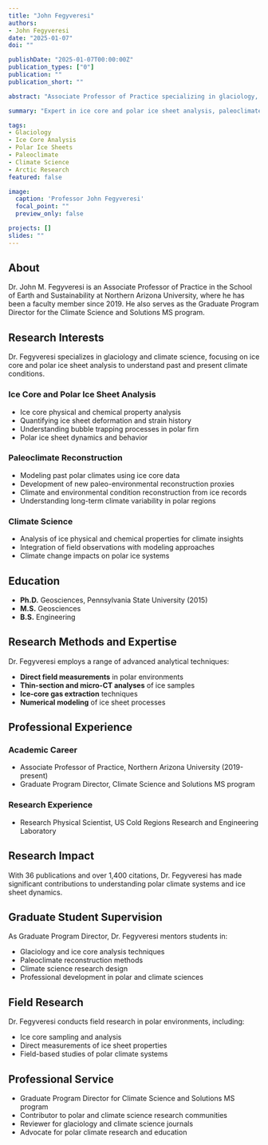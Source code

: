 ```yaml
---
title: "John Fegyveresi"
authors: 
- John Fegyveresi
date: "2025-01-07"
doi: ""

publishDate: "2025-01-07T00:00:00Z"
publication_types: ["0"]
publication: ""
publication_short: ""

abstract: "Associate Professor of Practice specializing in glaciology, ice core analysis, and polar climate research."

summary: "Expert in ice core and polar ice sheet analysis, paleoclimate reconstruction, and polar environmental conditions."

tags:
- Glaciology
- Ice Core Analysis
- Polar Ice Sheets
- Paleoclimate
- Climate Science
- Arctic Research
featured: false

image:
  caption: 'Professor John Fegyveresi'
  focal_point: ""
  preview_only: false

projects: []
slides: ""
---
```


## About

Dr. John M. Fegyveresi is an Associate Professor of Practice in the School of Earth and Sustainability at Northern Arizona University, where he has been a faculty member since 2019. He also serves as the Graduate Program Director for the Climate Science and Solutions MS program.

## Research Interests

Dr. Fegyveresi specializes in glaciology and climate science, focusing on ice core and polar ice sheet analysis to understand past and present climate conditions.

### Ice Core and Polar Ice Sheet Analysis
- Ice core physical and chemical property analysis
- Quantifying ice sheet deformation and strain history
- Understanding bubble trapping processes in polar firn
- Polar ice sheet dynamics and behavior

### Paleoclimate Reconstruction
- Modeling past polar climates using ice core data
- Development of new paleo-environmental reconstruction proxies
- Climate and environmental condition reconstruction from ice records
- Understanding long-term climate variability in polar regions

### Climate Science
- Analysis of ice physical and chemical properties for climate insights
- Integration of field observations with modeling approaches
- Climate change impacts on polar ice systems

## Education

- **Ph.D.** Geosciences, Pennsylvania State University (2015)
- **M.S.** Geosciences
- **B.S.** Engineering

## Research Methods and Expertise

Dr. Fegyveresi employs a range of advanced analytical techniques:
- **Direct field measurements** in polar environments
- **Thin-section and micro-CT analyses** of ice samples
- **Ice-core gas extraction** techniques
- **Numerical modeling** of ice sheet processes

## Professional Experience

### Academic Career
- Associate Professor of Practice, Northern Arizona University (2019-present)
- Graduate Program Director, Climate Science and Solutions MS program

### Research Experience
- Research Physical Scientist, US Cold Regions Research and Engineering Laboratory

## Research Impact

With 36 publications and over 1,400 citations, Dr. Fegyveresi has made significant contributions to understanding polar climate systems and ice sheet dynamics.

## Graduate Student Supervision

As Graduate Program Director, Dr. Fegyveresi mentors students in:
- Glaciology and ice core analysis techniques
- Paleoclimate reconstruction methods
- Climate science research design
- Professional development in polar and climate sciences

## Field Research

Dr. Fegyveresi conducts field research in polar environments, including:
- Ice core sampling and analysis
- Direct measurements of ice sheet properties
- Field-based studies of polar climate systems

## Professional Service

- Graduate Program Director for Climate Science and Solutions MS program
- Contributor to polar and climate science research communities
- Reviewer for glaciology and climate science journals
- Advocate for polar climate research and education